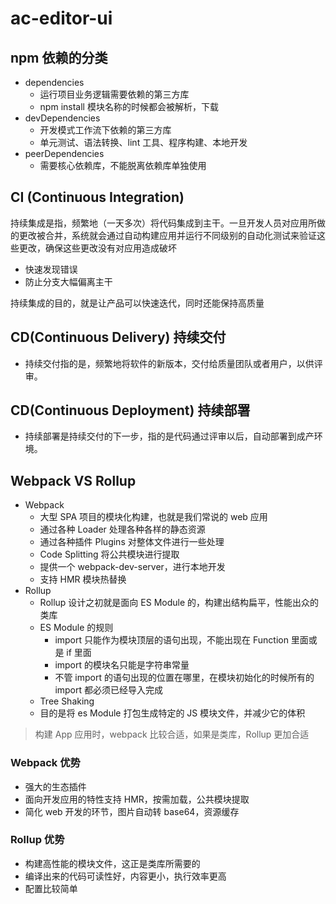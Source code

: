 # ac-editor-ui

## npm 依赖的分类

- dependencies
  - 运行项目业务逻辑需要依赖的第三方库
  - npm install 模块名称的时候都会被解析，下载
- devDependencies
  - 开发模式工作流下依赖的第三方库
  - 单元测试、语法转换、lint 工具、程序构建、本地开发
- peerDependencies
  - 需要核心依赖库，不能脱离依赖库单独使用

## CI (Continuous Integration)

持续集成是指，频繁地（一天多次）将代码集成到主干。一旦开发人员对应用所做的更改被合并，系统就会通过自动构建应用并运行不同级别的自动化测试来验证这些更改，确保这些更改没有对应用造成破坏

- 快速发现错误
- 防止分支大幅偏离主干

持续集成的目的，就是让产品可以快速迭代，同时还能保持高质量

## CD(Continuous Delivery) 持续交付

- 持续交付指的是，频繁地将软件的新版本，交付给质量团队或者用户，以供评审。

## CD(Continuous Deployment) 持续部署

- 持续部署是持续交付的下一步，指的是代码通过评审以后，自动部署到成产环境。

## Webpack VS Rollup

- Webpack
  - 大型 SPA 项目的模块化构建，也就是我们常说的 web 应用
  - 通过各种 Loader 处理各种各样的静态资源
  - 通过各种插件 Plugins 对整体文件进行一些处理
  - Code Splitting 将公共模块进行提取
  - 提供一个 webpack-dev-server，进行本地开发
  - 支持 HMR 模块热替换
- Rollup
  - Rollup 设计之初就是面向 ES Module 的，构建出结构扁平，性能出众的类库
  - ES Module 的规则
    - import 只能作为模块顶层的语句出现，不能出现在 Function 里面或是 if 里面
    - import 的模块名只能是字符串常量
    - 不管 import 的语句出现的位置在哪里，在模块初始化的时候所有的 import 都必须已经导入完成
  - Tree Shaking
  - 目的是将 es Module 打包生成特定的 JS 模块文件，并减少它的体积

> 构建 App 应用时，webpack 比较合适，如果是类库，Rollup 更加合适

### Webpack 优势

- 强大的生态插件
- 面向开发应用的特性支持 HMR，按需加载，公共模块提取
- 简化 web 开发的环节，图片自动转 base64，资源缓存

### Rollup 优势

- 构建高性能的模块文件，这正是类库所需要的
- 编译出来的代码可读性好，内容更小，执行效率更高
- 配置比较简单

